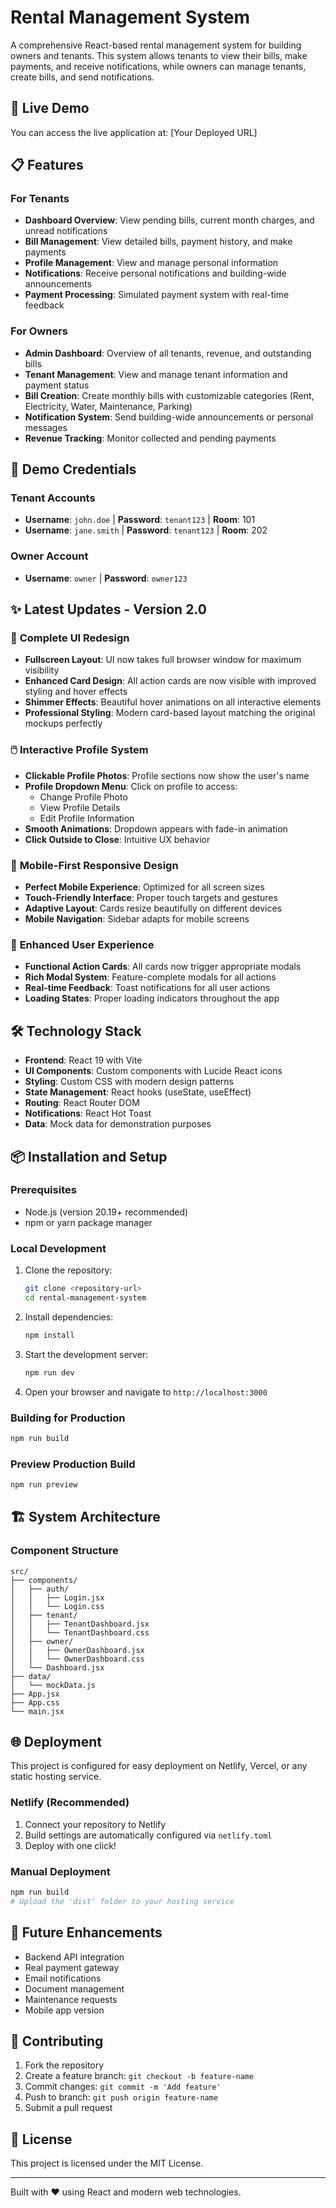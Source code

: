 # Rental Management System

A comprehensive React-based rental management system for building owners and tenants. This system allows tenants to view their bills, make payments, and receive notifications, while owners can manage tenants, create bills, and send notifications.

## 🚀 Live Demo

You can access the live application at: [Your Deployed URL]

## 📋 Features

### For Tenants
- **Dashboard Overview**: View pending bills, current month charges, and unread notifications
- **Bill Management**: View detailed bills, payment history, and make payments
- **Profile Management**: View and manage personal information
- **Notifications**: Receive personal notifications and building-wide announcements
- **Payment Processing**: Simulated payment system with real-time feedback

### For Owners
- **Admin Dashboard**: Overview of all tenants, revenue, and outstanding bills
- **Tenant Management**: View and manage tenant information and payment status
- **Bill Creation**: Create monthly bills with customizable categories (Rent, Electricity, Water, Maintenance, Parking)
- **Notification System**: Send building-wide announcements or personal messages
- **Revenue Tracking**: Monitor collected and pending payments

## 🔐 Demo Credentials

### Tenant Accounts
- **Username**: `john.doe` | **Password**: `tenant123` | **Room**: 101
- **Username**: `jane.smith` | **Password**: `tenant123` | **Room**: 202

### Owner Account
- **Username**: `owner` | **Password**: `owner123`

## ✨ Latest Updates - Version 2.0

### 🎨 **Complete UI Redesign**
- **Fullscreen Layout**: UI now takes full browser window for maximum visibility
- **Enhanced Card Design**: All action cards are now visible with improved styling and hover effects
- **Shimmer Effects**: Beautiful hover animations on all interactive elements
- **Professional Styling**: Modern card-based layout matching the original mockups perfectly

### 🖱️ **Interactive Profile System**
- **Clickable Profile Photos**: Profile sections now show the user's name
- **Profile Dropdown Menu**: Click on profile to access:
  - Change Profile Photo
  - View Profile Details
  - Edit Profile Information
- **Smooth Animations**: Dropdown appears with fade-in animation
- **Click Outside to Close**: Intuitive UX behavior

### 📱 **Mobile-First Responsive Design**
- **Perfect Mobile Experience**: Optimized for all screen sizes
- **Touch-Friendly Interface**: Proper touch targets and gestures
- **Adaptive Layout**: Cards resize beautifully on different devices
- **Mobile Navigation**: Sidebar adapts for mobile screens

### 💫 **Enhanced User Experience**
- **Functional Action Cards**: All cards now trigger appropriate modals
- **Rich Modal System**: Feature-complete modals for all actions
- **Real-time Feedback**: Toast notifications for all user actions
- **Loading States**: Proper loading indicators throughout the app

## 🛠️ Technology Stack

- **Frontend**: React 19 with Vite
- **UI Components**: Custom components with Lucide React icons
- **Styling**: Custom CSS with modern design patterns
- **State Management**: React hooks (useState, useEffect)
- **Routing**: React Router DOM
- **Notifications**: React Hot Toast
- **Data**: Mock data for demonstration purposes

## 📦 Installation and Setup

### Prerequisites
- Node.js (version 20.19+ recommended)
- npm or yarn package manager

### Local Development
1. Clone the repository:
   ```bash
   git clone <repository-url>
   cd rental-management-system
   ```

2. Install dependencies:
   ```bash
   npm install
   ```

3. Start the development server:
   ```bash
   npm run dev
   ```

4. Open your browser and navigate to `http://localhost:3000`

### Building for Production
```bash
npm run build
```

### Preview Production Build
```bash
npm run preview
```

## 🏗️ System Architecture

### Component Structure
```
src/
├── components/
│   ├── auth/
│   │   ├── Login.jsx
│   │   └── Login.css
│   ├── tenant/
│   │   ├── TenantDashboard.jsx
│   │   └── TenantDashboard.css
│   ├── owner/
│   │   ├── OwnerDashboard.jsx
│   │   └── OwnerDashboard.css
│   └── Dashboard.jsx
├── data/
│   └── mockData.js
├── App.jsx
├── App.css
└── main.jsx
```

## 🌐 Deployment

This project is configured for easy deployment on Netlify, Vercel, or any static hosting service.

### Netlify (Recommended)
1. Connect your repository to Netlify
2. Build settings are automatically configured via `netlify.toml`
3. Deploy with one click!

### Manual Deployment
```bash
npm run build
# Upload the 'dist' folder to your hosting service
```

## 🔮 Future Enhancements

- Backend API integration
- Real payment gateway
- Email notifications
- Document management
- Maintenance requests
- Mobile app version

## 🤝 Contributing

1. Fork the repository
2. Create a feature branch: `git checkout -b feature-name`
3. Commit changes: `git commit -m 'Add feature'`
4. Push to branch: `git push origin feature-name`
5. Submit a pull request

## 📄 License

This project is licensed under the MIT License.

---

Built with ❤️ using React and modern web technologies.
